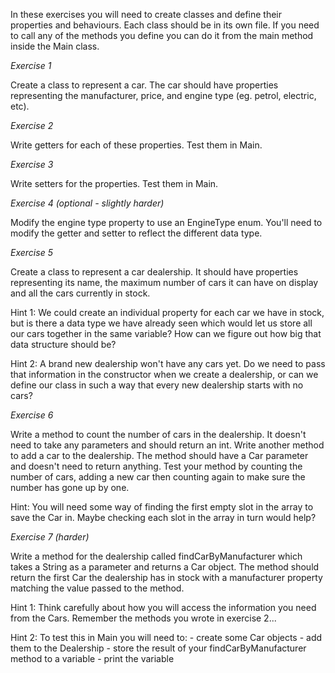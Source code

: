 In these exercises you will need to create classes and define their properties and behaviours. Each class should be in its own file. If you need to call any of the methods you define you can do it from the main method inside the Main class.

*Exercise 1*

Create a class to represent a car. The car should have properties representing the manufacturer, price, and engine type (eg. petrol, electric, etc).

*Exercise 2*

Write getters for each of these properties. Test them in Main.

*Exercise 3*

Write setters for the properties. Test them in Main.

*Exercise 4 (optional - slightly harder)*

Modify the engine type property to use an EngineType enum. You'll need to modify the getter and setter to reflect the different data type.

*Exercise 5*

Create a class to represent a car dealership. It should have properties representing its name, the maximum number of cars it can have on display and all the cars currently in stock.

Hint 1: We could create an individual property for each car we have in stock, but is there a data type we have already seen which would let us store all our cars together in the same variable? How can we figure out how big that data structure should be?

Hint 2: A brand new dealership won't have any cars yet. Do we need to pass that information in the constructor when we create a dealership, or can we define our class in such a way that every new dealership starts with no cars?

*Exercise 6*

Write a method to count the number of cars in the dealership. It doesn't need to take any parameters and should return an int. Write another method to add a car to the dealership. The method should have a Car parameter and doesn't need to return anything. Test your method by counting the number of cars, adding a new car then counting again to make sure the number has gone up by one.

Hint: You will need some way of finding the first empty slot in the array to save the Car in. Maybe checking each slot in the array in turn would help?

*Exercise 7 (harder)*

Write a method for the dealership called findCarByManufacturer which takes a String as a parameter and returns a Car object. The method should return the first Car the dealership has in stock with a manufacturer property matching the value passed to the method.

Hint 1: Think carefully about how you will access the information you need from the Cars. Remember the methods you wrote in exercise 2...

Hint 2: To test this in Main you will need to: - create some Car objects - add them to the Dealership - store the result of your findCarByManufacturer method to a variable - print the variable
